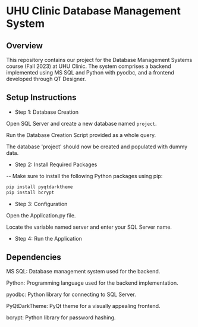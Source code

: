 # UHU Clinic Database Management System

## Overview

This repository contains our project for the Database Management Systems course (Fall 2023) at UHU Clinic. 
The system comprises a backend implemented using MS SQL and Python with pyodbc, and a frontend developed through QT Designer.

## Setup Instructions

- Step 1: Database Creation

Open SQL Server and create a new database named `project`.

Run the Database Creation Script provided as a whole query.

The database 'project' should now be created and populated with dummy data.

- Step 2: Install Required Packages

-- Make sure to install the following Python packages using pip:

```bash
pip install pyqtdarktheme
pip install bcrypt
```

- Step 3: Configuration

Open the Application.py file.

Locate the variable named server and enter your SQL Server name.

- Step 4: Run the Application

## Dependencies

MS SQL: Database management system used for the backend.

Python: Programming language used for the backend implementation.

pyodbc: Python library for connecting to SQL Server.

PyQtDarkTheme: PyQt theme for a visually appealing frontend.

bcrypt: Python library for password hashing.
